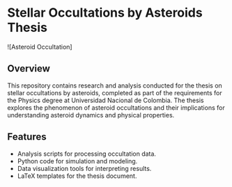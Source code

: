 # Stellar Occultations by Asteroids Thesis

![Asteroid Occultation]

## Overview
This repository contains research and analysis conducted for the thesis on stellar occultations by asteroids, completed as part of the requirements for the Physics degree at Universidad Nacional de Colombia. The thesis explores the phenomenon of asteroid occultations and their implications for understanding asteroid dynamics and physical properties.

## Features
- Analysis scripts for processing occultation data.
- Python code for simulation and modeling.
- Data visualization tools for interpreting results.
- LaTeX templates for the thesis document.
